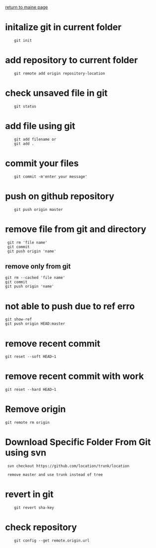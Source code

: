 [return to maine page](readme.md)

# initalize git in current folder

```git
    git init
```

# add repository to current folder

```git
    git remote add origin repository-location
```

# check unsaved file in git

```git
    git status
```

# add file using git

```git
    git add filename or
    git add .
```

# commit your files

```git
    git commit -m'enter your message'
```

# push on github repository

```git
    git push origin master
```

# remove file from git and directory

```git
 git rm 'file name'
 git commit
 git push origin 'name'
```

## remove only from git

```git
git rm --cached 'file name'
git commit
git push origin 'name'
```

# not able to push due to ref erro

```git
git show-ref
git push origin HEAD:master
```

# remove recent commit

```git
git reset --soft HEAD~1
```

# remove recent commit with work

```git
git reset --hard HEAD~1
```

# Remove origin

```git
git remote rm origin
```

# Download Specific Folder From Git using svn

```git
 svn checkout https://github.com/location/trunk/location

 remove master and use trunk instead of tree
```

# revert in git

```git
    git revert sha-key
```

# check repository

```git
    git config --get remote.origin.url
```
